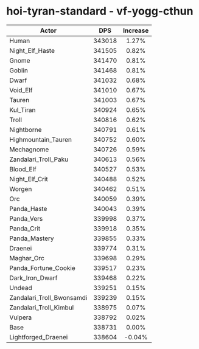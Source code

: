 # hoi-tyran-standard - vf-yogg-cthun
| Actor | DPS | Increase |
|---|:---:|:---:|
|Human|343018|1.27%|
|Night_Elf_Haste|341505|0.82%|
|Gnome|341470|0.81%|
|Goblin|341468|0.81%|
|Dwarf|341032|0.68%|
|Void_Elf|341010|0.67%|
|Tauren|341003|0.67%|
|Kul_Tiran|340924|0.65%|
|Troll|340816|0.62%|
|Nightborne|340791|0.61%|
|Highmountain_Tauren|340752|0.60%|
|Mechagnome|340726|0.59%|
|Zandalari_Troll_Paku|340613|0.56%|
|Blood_Elf|340527|0.53%|
|Night_Elf_Crit|340488|0.52%|
|Worgen|340462|0.51%|
|Orc|340059|0.39%|
|Panda_Haste|340043|0.39%|
|Panda_Vers|339998|0.37%|
|Panda_Crit|339918|0.35%|
|Panda_Mastery|339855|0.33%|
|Draenei|339774|0.31%|
|Maghar_Orc|339698|0.29%|
|Panda_Fortune_Cookie|339517|0.23%|
|Dark_Iron_Dwarf|339468|0.22%|
|Undead|339251|0.15%|
|Zandalari_Troll_Bwonsamdi|339239|0.15%|
|Zandalari_Troll_Kimbul|338975|0.07%|
|Vulpera|338792|0.02%|
|Base|338731|0.00%|
|Lightforged_Draenei|338604|-0.04%|
